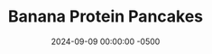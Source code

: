---
layout: post
title:  "Banana Protein Pancakes"
date:   2024-09-09 00:00:00 -0500
categories:
- Recipes
- Breakfast
permalink: /recipes/banana-protein-pancakes
image: /assets/Food/Breakfast/Banana Pancake/pancake-cover.jpg
ing: bananapancake-ing
facts: bananapancake-facts
section1: 
start2: 
section2: 
start3: 
section3: 
start4: 
section4: 
start5: 
section5: 
Prep: 20
Rest: 
Cook: 10
Source1: https://www.youtube.com/watch?v=lGQu2aFsnvc
Source2: 
whisk: https://s.samsungfood.com/1fYkC
tags: 
- oatmeal
- oats
- protein
- whey
- unflavored whey
- cinnamon
- nutmeg
- ginger
- gluten free
- banana
- mashed banana
- overripe banana
- vic
- waffle
Description: Unlike regular <a href="/misc/fake-healthy-foods#pancakes">pancakes</a>, these will serve to keep you fully all the way until lunch. With protein of the whey and fiber of the oats, plus the addition of mashed banana, this serves as a perfect fall recipe. These also work as waffles as well, but I prefer the pancakes.  For a very similar pancake recipe with pumpkin instead, check out my <a href="/recipes/pancake">Pumpkin Protein Pancakes</a>.  Or, for more banana recipes, see my <a href="banana-protein">Protein Banana Nut Bread</a>, <a href="double-chocolate-banana-bread">Double Chocolate Banana Bread</a>, or <a href="oats-banana">Banana Nut Bread Protein Overnight Oats</a>
Instructions: 
- In a medium bowl, mash a banana with the back of a fork.  Combine in the rest of the ingredients with a silicone spatula.  Let the batter rest for 5-10 minutes<br><br>
- <center><img src="/assets/Food/Breakfast/Banana Pancake/pancake-batter.jpg" alt="" class="instruction-image"></center><br>

- Meanwhile, preheat a large nonstick pan over medium heat with a spray of oil. The pan should sound like it's sizzling lightly when the batter is spooned in<br><br>

- Scoop batter into the pan. Cover, and cook over medium heat for about a minute, or until bubbles start to form. Flip, and cook for an additional minute. Remove from the pan, transfer to a wire rack or plate, and repeat. This recipe should make about 6 small pancakes<br><br>
- <center><img src="/assets/Food/Breakfast/Banana Pancake/pancake-pan.jpg" alt="" class="instruction-image"></center><br>

- Also works as waffles. Cook on medium heat or so for 2-3 minutes
---